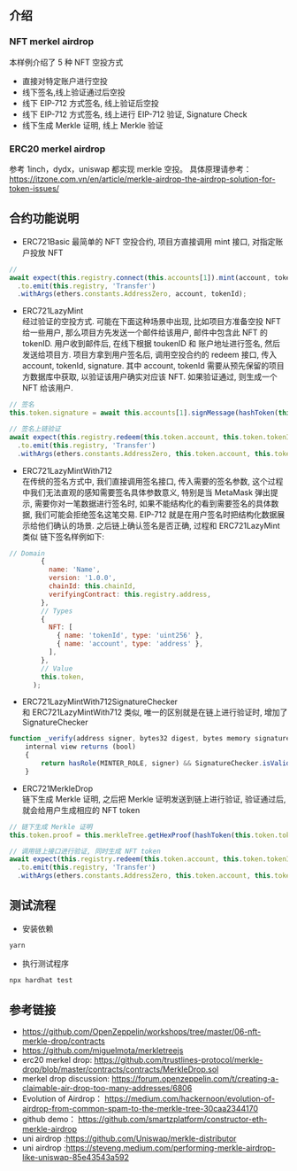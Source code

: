## 介绍

### NFT merkel airdrop

本样例介绍了 5 种 NFT 空投方式

- 直接对特定账户进行空投
- 线下签名,线上验证通过后空投
- 线下 EIP-712 方式签名, 线上验证后空投
- 线下 EIP-712 方式签名, 线上进行 EIP-712 验证, Signature Check
- 线下生成 Merkle 证明, 线上 Merkle 验证

### ERC20 merkel airdrop

参考 1inch，dydx，uniswap 都实现 merkle 空投。 具体原理请参考：
https://itzone.com.vn/en/article/merkle-airdrop-the-airdrop-solution-for-token-issues/

## 合约功能说明

- ERC721Basic
  最简单的 NFT 空投合约, 项目方直接调用 mint 接口, 对指定账户投放 NFT

```js
//
await expect(this.registry.connect(this.accounts[1]).mint(account, tokenId))
  .to.emit(this.registry, 'Transfer')
  .withArgs(ethers.constants.AddressZero, account, tokenId);
```

- ERC721LazyMint  
  经过验证的空投方式. 可能在下面这种场景中出现, 比如项目方准备空投 NFT 给一些用户, 那么项目方先发送一个邮件给该用户, 邮件中包含此 NFT 的 tokenID. 用户收到邮件后, 在线下根据 toukenID 和 账户地址进行签名, 然后发送给项目方. 项目方拿到用户签名后, 调用空投合约的 redeem 接口, 传入 account, tokenId, signature. 其中 account, tokenId 需要从预先保留的项目方数据库中获取, 以验证该用户确实对应该 NFT. 如果验证通过, 则生成一个 NFT 给该用户.

```js
// 签名
this.token.signature = await this.accounts[1].signMessage(hashToken(this.token.tokenId, this.token.account));

// 签名上链验证
await expect(this.registry.redeem(this.token.account, this.token.tokenId, this.token.signature))
  .to.emit(this.registry, 'Transfer')
  .withArgs(ethers.constants.AddressZero, this.token.account, this.token.tokenId);
```

- ERC721LazyMintWith712  
  在传统的签名方式中, 我们直接调用签名接口, 传入需要的签名参数, 这个过程中我们无法直观的感知需要签名具体参数意义, 特别是当 MetaMask 弹出提示, 需要你对一笔数据进行签名时, 如果不能结构化的看到需要签名的具体数据, 我们可能会拒绝签名这笔交易.
  EIP-712 就是在用户签名时把结构化数据展示给他们确认的场景. 之后链上确认签名是否正确, 过程和 ERC721LazyMint 类似
  链下签名样例如下:

```js
// Domain
        {
          name: 'Name',
          version: '1.0.0',
          chainId: this.chainId,
          verifyingContract: this.registry.address,
        },
        // Types
        {
          NFT: [
            { name: 'tokenId', type: 'uint256' },
            { name: 'account', type: 'address' },
          ],
        },
        // Value
        this.token,
      );
```

- ERC721LazyMintWith712SignatureChecker  
  和 ERC721LazyMintWith712 类似, 唯一的区别就是在链上进行验证时, 增加了 SignatureChecker

```js
function _verify(address signer, bytes32 digest, bytes memory signature)
    internal view returns (bool)
    {
        return hasRole(MINTER_ROLE, signer) && SignatureChecker.isValidSignatureNow(signer, digest, signature);
    }
```

- ERC721MerkleDrop  
  链下生成 Merkle 证明, 之后把 Merkle 证明发送到链上进行验证, 验证通过后, 就会给用户生成相应的 NFT token

```js
// 链下生成 Merkle 证明
this.token.proof = this.merkleTree.getHexProof(hashToken(this.token.tokenId, this.token.account));

// 调用链上接口进行验证, 同时生成 NFT token
await expect(this.registry.redeem(this.token.account, this.token.tokenId, this.token.signature))
  .to.emit(this.registry, 'Transfer')
  .withArgs(ethers.constants.AddressZero, this.token.account, this.token.tokenId);
```

## 测试流程

- 安装依赖

```bash
yarn
```

- 执行测试程序

```bash
npx hardhat test
```

## 参考链接

- https://github.com/OpenZeppelin/workshops/tree/master/06-nft-merkle-drop/contracts
- https://github.com/miguelmota/merkletreejs
- erc20 merkel drop: https://github.com/trustlines-protocol/merkle-drop/blob/master/contracts/contracts/MerkleDrop.sol
- merkel drop discussion: https://forum.openzeppelin.com/t/creating-a-claimable-air-drop-too-many-addresses/6806
- Evolution of Airdrop： https://medium.com/hackernoon/evolution-of-airdrop-from-common-spam-to-the-merkle-tree-30caa2344170
- github demo： https://github.com/smartzplatform/constructor-eth-merkle-airdrop
- uni airdrop :https://github.com/Uniswap/merkle-distributor
- uni airdrop :https://steveng.medium.com/performing-merkle-airdrop-like-uniswap-85e43543a592

